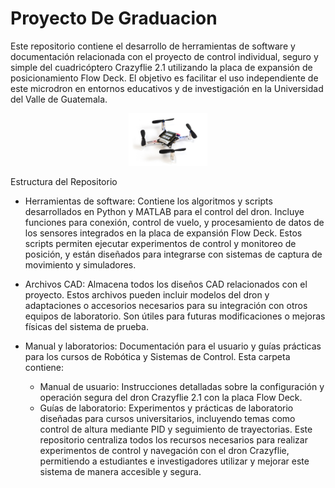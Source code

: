# Proyecto De Graduacion
Este repositorio contiene el desarrollo de herramientas de software y documentación relacionada con el proyecto de control  individual, seguro y simple del cuadricóptero Crazyflie 2.1 utilizando la placa de expansión de posicionamiento Flow Deck. El objetivo es facilitar el uso independiente de este microdron en entornos educativos y de investigación en la Universidad del Valle de Guatemala.

<div align="center">
  <img src="Figuras/Crazyflie.jpg" alt="Crazyflie 2.1" width="25%">
</div>

Estructura del Repositorio
  - Herramientas de software: Contiene los algoritmos y scripts desarrollados en Python y MATLAB para el control del dron. Incluye funciones para conexión, control de vuelo, y procesamiento de datos de los sensores integrados en la placa de expansión Flow Deck. Estos scripts permiten ejecutar experimentos de control y monitoreo de posición, y están diseñados para integrarse con sistemas de captura de movimiento y simuladores.

  - Archivos CAD: Almacena todos los diseños CAD relacionados con el proyecto. Estos archivos pueden incluir modelos del dron y adaptaciones o accesorios necesarios para su integración con otros equipos de laboratorio. Son útiles para futuras modificaciones o mejoras físicas del sistema de prueba.

  - Manual y laboratorios: Documentación para el usuario y guías prácticas para los cursos de Robótica y Sistemas de Control. Esta carpeta contiene:
      - Manual de usuario: Instrucciones detalladas sobre la configuración y operación segura del dron Crazyflie 2.1 con la placa Flow Deck.
      - Guías de laboratorio: Experimentos y prácticas de laboratorio diseñadas para cursos universitarios, incluyendo temas como control de altura mediante PID y seguimiento de trayectorias.
Este repositorio centraliza todos los recursos necesarios para realizar experimentos de control y navegación con el dron Crazyflie, permitiendo a estudiantes e investigadores utilizar y mejorar este sistema de manera accesible y segura.
